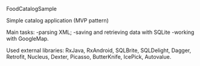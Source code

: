  FoodCatalogSample  
 
 Simple catalog application (MVP pattern) 
 
 Main tasks: 
 -parsing XML;
 -saving and retrieving data with SQLite
 -working with GoogleMap.
 
 Used external libraries:
 RxJava, RxAndroid, SQLBrite, SQLDelight, Dagger, Retrofit, Nucleus, Dexter, Picasso, ButterKnife, IcePick, Autovalue.
 
